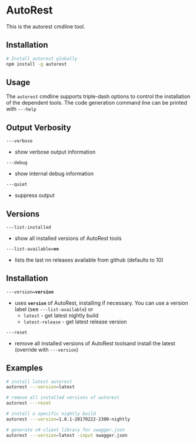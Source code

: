 # AutoRest 

This is the autorest cmdline tool.

## Installation 

``` bash
# Install autorest globally
npm install -g autorest 

```

## Usage 

The `autorest` cmdline supports triple-dash options to control the installation of the dependent tools.
The code generation command line can be printed with `---help`

## __Output Verbosity__
`---verbose`            
  - show verbose output information

`---debug`              
  - show internal debug information

`---quiet`              
  - suppress output

## __Versions__
  `---list-installed`     
  - show all installed versions of AutoRest tools

  `---list-available=`__`nn`__  
  - lists the last nn releases available from github (defaults to 10)

## __Installation__
  `---version=`__`version`__    
  - uses __`version`__ of AutoRest, installing if necessary. 
  You can use a version label (see `---list-available`) or
    - `latest`         - get latest nightly build
    - `latest-release` - get latest release version

  `---reset`              
   - remove all installed versions of AutoRest toolsand install the latest (override with `---version`)

## Examples 

``` bash
# install latest autorest 
autorest ---version=latest

# remove all installed versions of autorest
autorest ---reset 

# install a specific nightly build 
autorest ---version=1.0.1-20170222-2300-nightly

# generate c# client library for swagger.json
autorest ---version=latest -input swagger.json 

```